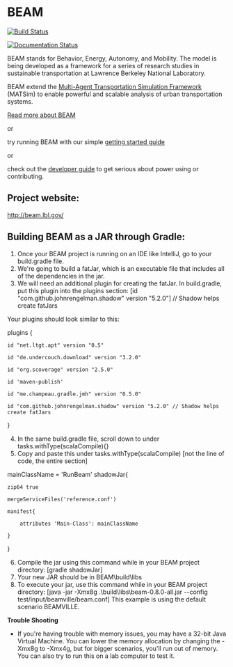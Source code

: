 # BEAM

[![Build Status](https://beam-ci.tk/job/master/badge/icon)](https://beam-ci.tk/job/master/)

[![Documentation Status](https://readthedocs.org/projects/beam/badge/?version=latest)](http://beam.readthedocs.io/en/latest/?badge=latest)

BEAM stands for Behavior, Energy, Autonomy, and Mobility. The model is being developed as a framework for a series of research studies in sustainable transportation at Lawrence Berkeley National Laboratory.  

BEAM extend the [Multi-Agent Transportation Simulation Framework](https://github.com/matsim-org/matsim) (MATSim) to enable powerful and scalable analysis of urban transportation systems.

[Read more about BEAM](http://beam.readthedocs.io/en/latest/about.html) 

or 

try running BEAM with our simple [getting started guide](http://beam.readthedocs.io/en/latest/users.html#getting-started) 

or  

check out the [developer guide](http://beam.readthedocs.io/en/latest/developers.html) to get serious about power using or contributing.

## Project website: 
http://beam.lbl.gov/


## Building BEAM as a JAR through Gradle:
1. Once your BEAM project is running on an IDE like IntelliJ, go to your build.gradle file.
2. We're going to build a fatJar, which is an executable file that includes all of the dependencies in the jar. 
3. We will need an additional plugin for creating the fatJar. In build.gradle, put this plugin into the plugins section:
[id "com.github.johnrengelman.shadow" version "5.2.0"] // Shadow helps create fatJars

Your plugins should look similar to this: 

plugins {

    id "net.ltgt.apt" version "0.5"
    
    id "de.undercouch.download" version "3.2.0"
    
    id "org.scoverage" version "2.5.0"
    
    id 'maven-publish'
    
    id "me.champeau.gradle.jmh" version "0.5.0"
    
    id "com.github.johnrengelman.shadow" version "5.2.0" // Shadow helps create fatJars

}

4. In the same build.gradle file, scroll down to under tasks.withType(scalaCompile){}
5. Copy and paste this under tasks.withType(scalaCompile) [not the line of code, the entire section]

mainClassName = 'RunBeam'
shadowJar{

    zip64 true
    
    mergeServiceFiles('reference.conf')
    
    manifest{
    
        attributes 'Main-Class': mainClassName
    
    }
}

6. Compile the jar using this command while in your BEAM project directory:
    [gradle shadowJar]
7. Your new JAR should be in BEAM\build\libs
8. To execute your jar, use this command while in your BEAM project directory:
 [java -jar -Xmx8g .\build\libs\beam-0.8.0-all.jar --config test/input/beamville/beam.conf]
 This example is using the default scenario BEAMVILLE. 
 
 
 **Trouble Shooting**
 - If you're having trouble with memory issues, you may have a 32-bit Java Virtual Machine. You can lower the memory allocation by changing the -Xmx8g to -Xmx4g, but for bigger scenarios, you'll run out of memory. You can also try to run this on a lab computer to test it. 

